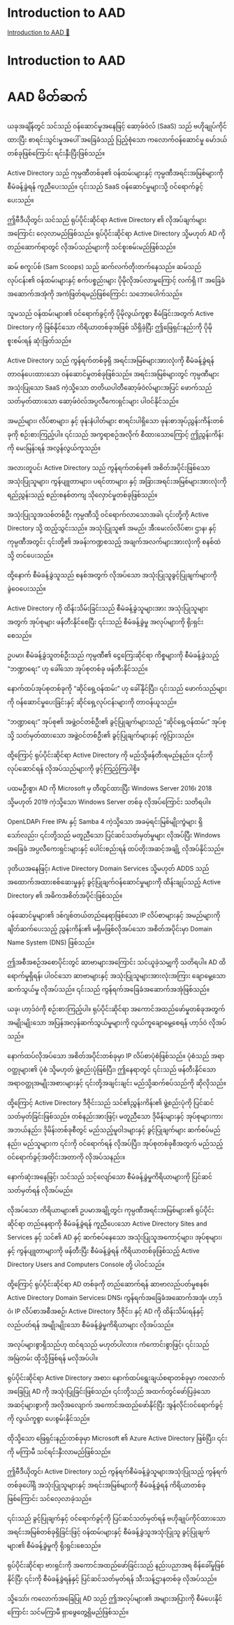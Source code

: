 # Introduction to AAD

[Introduction to AAD 🔗](https://www.coursera.org/learn/cybersecurity-identity-and-access-solutions-with-azure-ad/lecture/nW5FL/introduction-to-aad)

# Introduction to AAD

# AAD မိတ်ဆက်

ယခုအချိန်တွင် သင်သည် ဝန်ဆောင်မှုအနေဖြင့် ဆော့ဖ်ဝဲလ် (SaaS) သည် ဗဟိုချုပ်ကိုင်ထားပြီး စာရင်းသွင်းမှုအပေါ် အခြေခံသည့် ပြည့်စုံသော ကလောက်ဝန်ဆောင်မှု မော်ဒယ်တစ်ခုဖြစ်ကြောင်း ရင်းနှီးပြီးဖြစ်သည်။

Active Directory သည် ကုမ္ပဏီတစ်ခု၏ ဝန်ထမ်းများနှင့် ကုမ္ပဏီအရင်းအမြစ်များကို စီမံခန့်ခွဲရန် ကူညီပေးသည်။ ၎င်းသည် SaaS ဝန်ဆောင်မှုများသို့ ဝင်ရောက်ခွင့် ပေးသည်။

ဤဗီဒီယိုတွင်၊ သင်သည် ရုပ်ပိုင်းဆိုင်ရာ Active Directory ၏ လိုအပ်ချက်များအကြောင်း လေ့လာမည်ဖြစ်သည်။ ရုပ်ပိုင်းဆိုင်ရာ Active Directory သို့မဟုတ် AD ကို တည်ဆောက်ရာတွင် လိုအပ်သည်များကို သင်စူးစမ်းမည်ဖြစ်သည်။

ဆမ် စကူးပ်စ် (Sam Scoops) သည် ဆက်လက်တိုးတက်နေသည်။ ဆမ်သည် လုပ်ငန်း၏ ဝန်ထမ်းများနှင့် စက်ပစ္စည်းများ ပိုမိုလိုအပ်လာမှုကြောင့် လက်ရှိ IT အခြေခံအဆောက်အအုံကို အကဲဖြတ်ရမည်ဖြစ်ကြောင်း သဘောပေါက်သည်။

သူမသည် ဝန်ထမ်းများ၏ ဝင်ရောက်ခွင့်ကို ပိုမိုလွယ်ကူစွာ စီမံခြင်းအတွက် Active Directory ကို ဖြစ်နိုင်သော ကိရိယာတစ်ခုအဖြစ် သိရှိခဲ့ပြီး ဤဖြေရှင်းနည်းကို ပိုမိုစူးစမ်းရန် ဆုံးဖြတ်သည်။

Active Directory သည် ကွန်ရက်တစ်ခုရှိ အရင်းအမြစ်များအားလုံးကို စီမံခန့်ခွဲရန် တာဝန်ပေးထားသော ဝန်ဆောင်မှုတစ်ခုဖြစ်သည်။ အရင်းအမြစ်များတွင် ကုမ္ပဏီများအသုံးပြုသော SaaS ကဲ့သို့သော တတိယပါတီဆော့ဖ်ဝဲလ်များအပြင် ဖောက်သည်သတ်မှတ်ထားသော ဆော့ဖ်ဝဲလ်အပ္ပလီကေးရှင်းများ ပါဝင်နိုင်သည်။

အမည်များ၊ လိပ်စာများ၊ နှင့် ဖုန်းနံပါတ်များ စာရင်းပါရှိသော ဖုန်းစာအုပ်ညွှန်းကိန်းတစ်ခုကို စဉ်းစားကြည့်ပါ။ ၎င်းသည် အက္ခရာစဉ်အလိုက် စီထားသောကြောင့် ဤညွှန်းကိန်းကို မေးမြန်းရန် အလွန်လွယ်ကူသည်။

အလားတူပင်၊ Active Directory သည် ကွန်ရက်တစ်ခု၏ အစိတ်အပိုင်းဖြစ်သော အသုံးပြုသူများ၊ ကွန်ပျူတာများ၊ ပရင်တာများ၊ နှင့် အခြားအရင်းအမြစ်များအားလုံးကို ရည်ညွှန်းသည့် စည်းစနစ်တကျ သိုလှောင်မှုတစ်ခုဖြစ်သည်။

အသုံးပြုသူအသစ်တစ်ဦး ကုမ္ပဏီသို့ ဝင်ရောက်လာသောအခါ၊ ၎င်းတို့ကို Active Directory သို့ ထည့်သွင်းသည်။ အသုံးပြုသူ၏ အမည်၊ အီးမေးလ်လိပ်စာ၊ ဌာန၊ နှင့် ကုမ္ပဏီအတွင်း ၎င်းတို့၏ အခန်းကဏ္ဍစသည့် အချက်အလက်များအားလုံးကို စနစ်ထဲသို့ တင်ပေးသည်။

ထို့နောက် စီမံခန့်ခွဲသူသည် စနစ်အတွက် လိုအပ်သော အသုံးပြုသူခွင့်ပြုချက်များကို ခွဲဝေပေးသည်။

Active Directory ကို ထိန်းသိမ်းခြင်းသည် စီမံခန့်ခွဲသူများအား အသုံးပြုသူများအတွက် အုပ်စုများ ဖန်တီးနိုင်စေပြီး ၎င်းသည် စီမံခန့်ခွဲမှု အလုပ်များကို ရိုးရှင်းစေသည်။

ဥပမာ၊ စီမံခန့်ခွဲသူတစ်ဦးသည် ကုမ္ပဏီ၏ ငွေကြေးဆိုင်ရာ ကိစ္စများကို စီမံခန့်ခွဲသည့် “ဘဏ္ဍာရေး” ဟု ခေါ်သော အုပ်စုတစ်ခု ဖန်တီးနိုင်သည်။

နောက်ထပ်အုပ်စုတစ်ခုကို “ဆိုင်ရှေ့ဝန်ထမ်း” ဟု ခေါ်နိုင်ပြီး၊ ၎င်းသည် ဖောက်သည်များကို ဝန်ဆောင်မှုပေးခြင်းနှင့် ဆိုင်ရှေ့လုပ်ငန်းများကို တာဝန်ယူသည်။

“ဘဏ္ဍာရေး” အုပ်စု၏ အဖွဲ့ဝင်တစ်ဦး၏ ခွင့်ပြုချက်များသည် “ဆိုင်ရှေ့ဝန်ထမ်း” အုပ်စုသို့ သတ်မှတ်ထားသော အဖွဲ့ဝင်တစ်ဦး၏ ခွင့်ပြုချက်များနှင့် ကွဲပြားသည်။

ထို့ကြောင့် ရုပ်ပိုင်းဆိုင်ရာ Active Directory ကို မည်သို့ဖန်တီးရမည်နည်း။ ၎င်းကို လုပ်ဆောင်ရန် လိုအပ်သည်များကို ဖွင့်ကြည့်ကြပါစို့။

ပထမဦးစွာ၊ AD ကို Microsoft မှ တီထွင်ထားပြီး Windows Server 2016၊ 2018 သို့မဟုတ် 2019 ကဲ့သို့သော Windows Server တစ်ခု လိုအပ်ကြောင်း သတိရပါ။

OpenLDAP၊ Free IPA၊ နှင့် Samba 4 ကဲ့သို့သော အခမဲ့ရင်းမြစ်မျိုးကွဲများ ရှိသော်လည်း၊ ၎င်းတို့သည် မတူညီသော ပြင်ဆင်သတ်မှတ်မှုများ လိုအပ်ပြီး Windows အခြေခံ အပ္ပလီကေးရှင်းများနှင့် ပေါင်းစည်းရန် ထပ်တိုးအဆင့်အချို့ လိုအပ်နိုင်သည်။

ဒုတိယအနေဖြင့်၊ Active Directory Domain Services သို့မဟုတ် ADDS သည် အထောက်အထားစစ်ဆေးမှုနှင့် ခွင့်ပြုချက်ဝန်ဆောင်မှုများကို ထိန်းချုပ်သည့် Active Directory ၏ အဓိကအစိတ်အပိုင်းဖြစ်သည်။

ဝန်ဆောင်မှုများ၏ ဒစ်ဂျစ်တယ်တည်နေရာဖြစ်သော IP လိပ်စာများနှင့် အမည်များကို ချိတ်ဆက်ပေးသည့် ညွှန်းကိန်း၏ မရှိမဖြစ်လိုအပ်သော အစိတ်အပိုင်းမှာ Domain Name System (DNS) ဖြစ်သည်။

ဤအစီအစဉ်အစောပိုင်းတွင် ဆာဗာများအကြောင်း သင်ယူခဲ့သမျှကို သတိရပါ။ AD ထိရောက်မှုရှိရန်၊ ပါဝင်သော ဆာဗာများနှင့် အသုံးပြုသူများအားလုံးအကြား ချောမွေ့သော ဆက်သွယ်မှု လိုအပ်သည်။ ၎င်းသည် ကွန်ရက်အခြေခံအဆောက်အအုံဖြစ်သည်။

ယခု၊ ဟာ့ဒ်ဝဲကို စဉ်းစားကြည့်ပါ။ ရုပ်ပိုင်းဆိုင်ရာ အကောင်အထည်ဖော်မှုတစ်ခုအတွက် အမျိုးမျိုးသော အပြန်အလှန်ဆက်သွယ်မှုများကို လွယ်ကူချောမွေ့စေရန် ဟာ့ဒ်ဝဲ လိုအပ်သည်။

နောက်ထပ်လိုအပ်သော အစိတ်အပိုင်းတစ်ခုမှာ IP လိပ်စာပုံစံဖြစ်သည်။ ပုံစံသည် အရာဝတ္ထုများ၏ ပုံစံ သို့မဟုတ် ဖွဲ့စည်းပုံဖြစ်ပြီး၊ ဤနေရာတွင် ၎င်းသည် ဖန်တီးနိုင်သော အရာဝတ္ထုအမျိုးအစားများနှင့် ၎င်းတို့အချင်းချင်း မည်သို့ဆက်စပ်သည်ကို ဆိုလိုသည်။

ထို့ကြောင့် Active Directory ဒီဇိုင်းသည် သင်၏ညွှန်းကိန်း၏ ဖွဲ့စည်းပုံကို ပြင်ဆင်သတ်မှတ်ခြင်းဖြစ်သည်။ တစ်နည်းအားဖြင့်၊ မတူညီသော ဒိုမိန်းများနှင့် အုပ်စုများကား အဘယ်နည်း၊ ဒိုမိန်းတစ်ခုစီတွင် မည်သည့်မူဝါဒများနှင့် ခွင့်ပြုချက်များ ဆက်စပ်မည်နည်း၊ မည်သူများက ၎င်းကို ဝင်ရောက်ရန် လိုအပ်ပြီး၊ အုပ်စုတစ်ခုစီအတွက် မည်သည့်ဝင်ရောက်ခွင့်အတိုင်းအတာကို လိုအပ်သနည်း။

နောက်ဆုံးအနေဖြင့်၊ သင်သည် သင့်လျော်သော စီမံခန့်ခွဲမှုကိရိယာများကို ပြင်ဆင်သတ်မှတ်ရန် လိုအပ်မည်။

လိုအပ်သော ကိရိယာများ၏ ဥပမာအချို့တွင်၊ ကုမ္ပဏီအရင်းအမြစ်များ၏ ရုပ်ပိုင်းဆိုင်ရာ တည်နေရာကို စီမံခန့်ခွဲရန် ကူညီပေးသော Active Directory Sites and Services နှင့် သင်၏ AD နှင့် ဆက်စပ်နေသော အသုံးပြုသူအကောင့်များ၊ အုပ်စုများ၊ နှင့် ကွန်ပျူတာများကို ဖန်တီးပြီး စီမံခန့်ခွဲရန် ကိရိယာတစ်ခုဖြစ်သည့် Active Directory Users and Computers Console တို့ ပါဝင်သည်။

ထို့ကြောင့် ရုပ်ပိုင်းဆိုင်ရာ AD တစ်ခုကို တည်ဆောက်ရန် ဆာဗာလည်ပတ်မှုစနစ်၊ Active Directory Domain Services၊ DNS၊ ကွန်ရက်အခြေခံအဆောက်အအုံ၊ ဟာ့ဒ်ဝဲ၊ IP လိပ်စာအစီအစဉ်၊ Active Directory ဒီဇိုင်း၊ နှင့် AD ကို ထိန်းသိမ်းရန်နှင့် လည်ပတ်ရန် အမျိုးမျိုးသော စီမံခန့်ခွဲမှုကိရိယာများ လိုအပ်သည်။

အလုပ်များစွာရှိသည်ဟု ထင်ရသည် မဟုတ်ပါလား။ ကံကောင်းစွာဖြင့်၊ ၎င်းသည် အမြဲတမ်း ထိုသို့ဖြစ်ရန် မလိုအပ်ပါ။

ရုပ်ပိုင်းဆိုင်ရာ Active Directory အစား၊ နောက်ထပ်ရွေးချယ်စရာတစ်ခုမှာ ကလောက်အခြေပြု AD ကို အသုံးပြုခြင်းဖြစ်သည်။ ၎င်းတို့သည် အထက်တွင်ဖော်ပြခဲ့သော အဆင့်များစွာကို အလိုအလျောက် အကောင်အထည်ဖော်နိုင်ပြီး အွန်လိုင်းဝင်ရောက်ခွင့်ကို လွယ်ကူစွာ ပေးစွမ်းနိုင်သည်။

ထိုသို့သော ဖြေရှင်းနည်းတစ်ခုမှာ Microsoft ၏ Azure Active Directory ဖြစ်ပြီး၊ ၎င်းကို မကြာမီ သင်ရင်းနှီးလာမည်ဖြစ်သည်။

ဤဗီဒီယိုတွင်၊ Active Directory သည် ကွန်ရက်စီမံခန့်ခွဲသူများအသုံးပြုသည့် ကွန်ရက်တစ်ခုပေါ်ရှိ အသုံးပြုသူများနှင့် အရင်းအမြစ်များကို စီမံခန့်ခွဲရန် ကိရိယာတစ်ခုဖြစ်ကြောင်း သင်လေ့လာခဲ့သည်။

၎င်းသည် ခွင့်ပြုချက်နှင့် ဝင်ရောက်ခွင့်ကို ပြင်ဆင်သတ်မှတ်ရန် ဗဟိုချုပ်ကိုင်ထားသော အရင်းအမြစ်တစ်ခုရှိခြင်းဖြင့် ဝန်ထမ်းများနှင့် စီမံခန့်ခွဲသူအသုံးပြုသူ ခွင့်ပြုချက်များ၏ စီမံခန့်ခွဲမှုကို ရိုးရှင်းစေသည်။

ရုပ်ပိုင်းဆိုင်ရာ ဗားရှင်းကို အကောင်အထည်ဖော်ခြင်းသည် နည်းပညာအရ စိန်ခေါ်မှုဖြစ်နိုင်ပြီး ၎င်းကို စီမံခန့်ခွဲရန်နှင့် ပြင်ဆင်သတ်မှတ်ရန် သီးသန့်ဌာနတစ်ခု လိုအပ်သည်။

သို့သော်၊ ကလောက်အခြေပြု AD သည် ဤအလုပ်များ၏ အများအပြားကို စီမံပေးနိုင်ကြောင်း သင်မကြာမီ ရှာဖွေတွေ့ရှိမည်ဖြစ်သည်။
